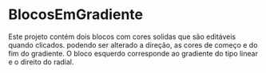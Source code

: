# BlocosEmGradiente
Este projeto contém dois blocos com cores solidas que são editáveis quando clicados. podendo ser alterado a direção, as cores de começo e do fim do gradiente.
O bloco esquerdo corresponde ao gradiente do tipo linear e o direito do radial.

